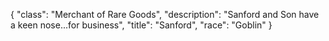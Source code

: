 {
    "class": "Merchant of Rare Goods",
    "description": "Sanford and Son have a keen nose...for business",
    "title": "Sanford",
    "race": "Goblin"
}
